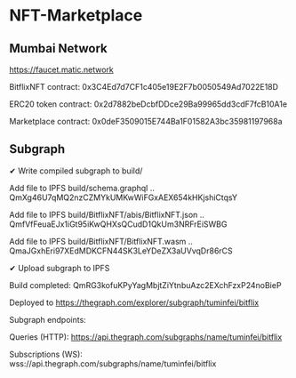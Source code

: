 # NFT-Marketplace

## Mumbai Network

https://faucet.matic.network

BitflixNFT contract: 0x3C4Ed7d7CF1c405e19E2F7b0050549Ad7022E18D

ERC20 token contract: 0x2d7882beDcbfDDce29Ba99965dd3cdF7fcB10A1e

Marketplace contract: 0x0deF3509015E744Ba1F01582A3bc35981197968a

## Subgraph

✔ Write compiled subgraph to build/

  Add file to IPFS build/schema.graphql
                .. QmXg46U7qMQ2nzCZMYkUMKwWiFGxAEX654kHKjshiCtqsY

  Add file to IPFS build/BitflixNFT/abis/BitflixNFT.json
                .. QmfVfFeuaEJx1iGt95iKwQHXsQCudD1QkUm3NRFrEiSWBG

  Add file to IPFS build/BitflixNFT/BitflixNFT.wasm
                .. QmaJGxhEri97XEdMDKCFN44SK3LeYDeZX3aUVvqDr86rCS

✔ Upload subgraph to IPFS

Build completed: QmRG3kofuKPyYagMbjtZiYtnbuAzc2EXchFzxP24noBieP

Deployed to https://thegraph.com/explorer/subgraph/tuminfei/bitflix

Subgraph endpoints:

Queries (HTTP):     https://api.thegraph.com/subgraphs/name/tuminfei/bitflix

Subscriptions (WS): wss://api.thegraph.com/subgraphs/name/tuminfei/bitflix
